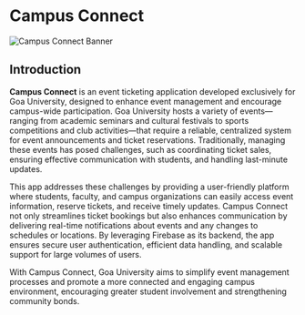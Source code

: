 # Campus Connect

![Campus Connect Banner]([path/to/your/image.jpg](https://github.com/skyachiver/Campus-Connect/blob/main/Frame%208.png))

## Introduction

**Campus Connect** is an event ticketing application developed exclusively for Goa University, designed to enhance event management and encourage campus-wide participation. Goa University hosts a variety of events—ranging from academic seminars and cultural festivals to sports competitions and club activities—that require a reliable, centralized system for event announcements and ticket reservations. Traditionally, managing these events has posed challenges, such as coordinating ticket sales, ensuring effective communication with students, and handling last-minute updates.

This app addresses these challenges by providing a user-friendly platform where students, faculty, and campus organizations can easily access event information, reserve tickets, and receive timely updates. Campus Connect not only streamlines ticket bookings but also enhances communication by delivering real-time notifications about events and any changes to schedules or locations. By leveraging Firebase as its backend, the app ensures secure user authentication, efficient data handling, and scalable support for large volumes of users.

With Campus Connect, Goa University aims to simplify event management processes and promote a more connected and engaging campus environment, encouraging greater student involvement and strengthening community bonds.
